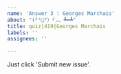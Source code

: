 ```yaml
---
name: 'Answer 3 : Georges Marchais'
about: "(╯°□°）╯︵ ┻━┻"
title: quiz|419|Georges Marchais
labels: ''
assignees: ''

---
```


Just click 'Submit new issue'.
